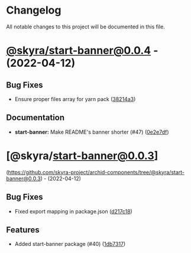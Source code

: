 # Changelog

All notable changes to this project will be documented in this file.

# [@skyra/start-banner@0.0.4](https://github.com/skyra-project/archid-components/compare/@skyra/start-banner@0.0.3...@skyra/start-banner@0.0.4) - (2022-04-12)

## Bug Fixes

- Ensure proper files array for yarn pack ([38214a3](https://github.com/skyra-project/archid-components/commit/38214a3be182369efe076428c425b6aa43e1ee35))

## Documentation

- **start-banner:** Make README's banner shorter (#47) ([0e2e7df](https://github.com/skyra-project/archid-components/commit/0e2e7df4c588fba6ed2fe4cb9bae024a918da937))

# [@skyra/start-banner@0.0.3]
(https://github.com/skyra-project/archid-components/tree/@skyra/start-banner@0.0.3) - (2022-04-12)

## Bug Fixes

- Fixed export mapping in package.json ([d217c18](https://github.com/skyra-project/archid-components/commit/d217c18ac357fd83c448fc5682857b292e09da60))

## Features

- Added start-banner package (#40) ([1db7317](https://github.com/skyra-project/archid-components/commit/1db73176458bf9996137e91d8c26d182bbaa203a))

